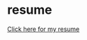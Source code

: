 # resume
[Click here for my resume](https://github.com/adrianisuru/resume/releases/download/refs%2Fheads%2Fmaster/resume.pdf)
